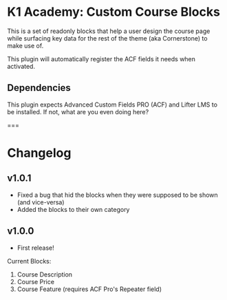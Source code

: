 # K1 Academy: Custom Course Blocks

This is a set of readonly blocks that help a user design the course page while surfacing key data for the rest of the theme (aka Cornerstone) to make use of.

This plugin will automatically register the ACF fields it needs when activated.

## Dependencies

This plugin expects Advanced Custom Fields PRO (ACF) and Lifter LMS to be installed. If not, what are you even doing here?

===

# Changelog

## v1.0.1

-   Fixed a bug that hid the blocks when they were supposed to be shown (and vice-versa)
-   Added the blocks to their own category

## v1.0.0

-   First release!

Current Blocks:

1. Course Description
2. Course Price
3. Course Feature (requires ACF Pro's Repeater field)
